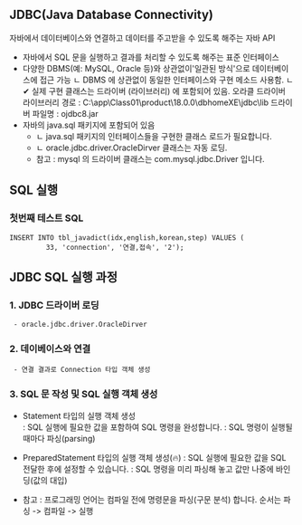## JDBC(Java Database Connectivity)
자바에서 데이터베이스와 연결하고 데이터를 주고받을 수 있도록 해주는 자바 API

* 자바에서 SQL 문을 실행하고 결과를 처리할 수 있도록 해주는 표준 인터페이스
* 다양한 DBMS(예: MySQL, Oracle 등)와 상관없이'일관된 방식'으로 데이터베이스에 접근 가능
     ㄴ DBMS 에 상관없이 동일한 인터페이스와 구현 메소드 사용함.
     ㄴ ✔ 실제 구현 클래스는 드라이버 (라이브러리) 에 포함되어 있음.
     오라클 드라이버 라이브러리 경로 : C:\app\Class01\product\18.0.0\dbhomeXE\jdbc\lib
            드라이버 파일명 : ojdbc8.jar 
* 자바의 java.sql 패키지에 포함되어 있음
  * ㄴ java.sql 패키지의 인터페이스들을 구현한 클래스 로드가 필요합니다.
  * ㄴ oracle.jdbc.driver.OracleDirver 클래스는 자동 로딩.
  * 참고 : mysql 의 드라이버 클래스는 com.mysql.jdbc.Driver 입니다.

## SQL 실행

### 첫번째 테스트 SQL

```
INSERT INTO tbl_javadict(idx,english,korean,step) VALUES (
		 33, 'connection', '연결,접속', '2');	
```
## JDBC SQL 실행 과정
### 1. JDBC 드라이버 로딩
     - oracle.jdbc.driver.OracleDirver
### 2. 데이베이스와 연결
     - 연결 결과로 Connection 타입 객체 생성

### 3. SQL 문 작성 및 SQL 실행 객체 생성
- Statement 타입의 실행 객체 생성  
: SQL 실행에 필요한 값을 포함하여 SQL 명령을 완성합니다.
: SQL 명령이 실행될 때마다 파싱(parsing) 

- PreparedStatement 타입의 실행 객체 생성(🔥)
: SQL 실행에 필요한 값을 SQL 전달한 후에 설정할 수 있습니다.
: SQL 명령을 미리 파싱해 놓고 값만 나중에 바인딩(값의 대입)


- 참고 : 프로그래밍 언어는 컴파일 전에 명령문을 파싱(구문 분석) 합니다.
   순서는 파싱 -> 컴파일 -> 실행